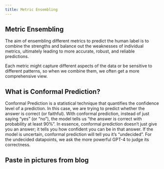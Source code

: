 ```yaml
---
title: Metric Ensembling
---
```


## Metric Ensembling

The aim of ensembling different metrics to predict the human label is to combine the strengths and balance out the weaknesses of individual metrics, ultimately leading to more accurate, robust, and reliable predictions. 

Each metric might capture different aspects of the data or be sensitive to different patterns, so when we combine them, we often get a more comprehensive view.

## What is Conformal Prediction?

Conformal Prediction is a statistical technique that quantifies the confidence level of a prediction. In this case, we are trying to predict whether the answer is correct (or faithful). With conformal prediction, instead of just saying “yes” (or “no”), the model tells us “the answer is correct with probability at least 90%”. In essence, conformal prediction doesn’t just give you an answer; it tells you how confident you can be in that answer. If the model is uncertain, conformal prediction will tell you it’s “undecided”. For the undecided datapoints, we ask the more powerful GPT-4 to judge its correctness.

## Paste in pictures from blog